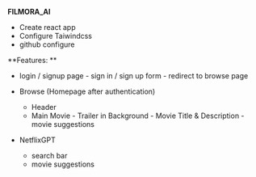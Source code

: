 **FILMORA_AI**

- Create react app
- Configure Taiwindcss 
- github configure





**Features: **

- login / signup page
       - sign in / sign up form
       - redirect to browse page



- Browse (Homepage after authentication)
     - Header
     - Main Movie
            - Trailer in Background
            - Movie Title & Description
            - movie suggestions


- NetflixGPT 
    - search bar
    - movie suggestions